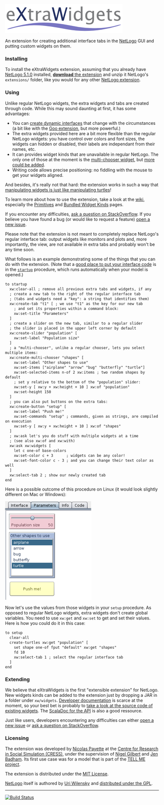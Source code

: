 ![eXtraWidgets](doc/eXtraWidgets.png)

An extension for creating additional interface tabs in the [NetLogo](https://github.com/NetLogo/NetLogo) GUI and putting custom widgets on them.

### Installing

To install the eXtraWidgets extension, assuming that you already have [NetLogo 5.1.0](https://ccl.northwestern.edu/netlogo/download.shtml) installed, [**download** the extension](https://github.com/CRESS-Surrey/eXtraWidgets/releases/latest) and unzip it NetLogo's `extensions/` folder, like you would for any other [NetLogo extension](http://ccl.northwestern.edu/netlogo/docs/extensions.html).

### Using

Unlike regular NetLogo widgets, the extra widgets and tabs are created through code. While this may sound daunting at first, it has some advantages:

- You can [create dynamic interfaces](https://github.com/CRESS-Surrey/eXtraWidgets/wiki/Creating-dynamic-interfaces) that change with the circumstances (a bit like with the [Goo extension](https://github.com/NetLogo/Goo-Extension/), but more powerful.)
- The extra widgets provided here are a bit more flexible than the regular NetLogo widgets: you have control over colors and font sizes, the widgets can hidden or disabled, their labels are independant from their names, etc.
- It can provides widget kinds that are unavailable in regular NetLogo. The only one of those at the moment is the [multi-chooser widget](https://github.com/CRESS-Surrey/eXtraWidgets/wiki/Bundled-Widget-Kinds#multichooser), but [more could be added](https://github.com/CRESS-Surrey/eXtraWidgets/wiki/Developing-Extra-Widget-Kinds).
- Writing code allows precise positioning: no fiddling with the mouse to get your widgets aligned.

And besides, it's really not that hard: the extension works in such a way that [manipulating widgets is just like manipulating turtles](https://github.com/CRESS-Surrey/eXtraWidgets/wiki/Widget-contexts)!

To learn more about how to use the extension, take a look at the [wiki](https://github.com/CRESS-Surrey/eXtraWidgets/wiki), especially the [Primitives](https://github.com/CRESS-Surrey/eXtraWidgets/wiki/Primitives) and [Bundled Widget Kinds](https://github.com/CRESS-Surrey/eXtraWidgets/wiki/Kinds) pages.

If you encounter any difficulties, [ask a question on StackOverflow](http://stackoverflow.com/questions/tagged/netlogo). If you believe you have found a bug (or would like to request a feature) [open a new issue](https://github.com/CRESS-Surrey/eXtraWidgets/issues/new).

Please note that the extension is not meant to completely replace NetLogo's regular interface tab: output widgets like monitors and plots and, more importantly, the view, are not available in extra tabs and probably won't be any time soon.

What follows is an example demonstrating some of the things that you can do with the extension. (Note that a [good place to put your interface code](https://github.com/CRESS-Surrey/eXtraWidgets/wiki/Creating-your-interface-at-startup) is in the  [`startup`](http://ccl.northwestern.edu/netlogo/docs/dictionary.html#startup) procedure, which runs automatically when your model is opened.)

```
to startup
  xw:clear-all ; remove all previous extra tabs and widgets, if any
  ; create a new tab to the right of the regular interface tab
  ; (tabs and widgets need a "key": a string that identifies them)
  xw:create-tab "t1" [ ; we use "t1" as the key for our new tab
    ; and set its properties within a command block:
    xw:set-title "Parameters"
  ]
  ; create a slider on the new tab, similar to a regular slider
  ; the slider is placed in the upper left corner by default
  xw:create-slider "population" [
    xw:set-label "Population size"
  ]
  ; a "multi-chooser", unlike a regular chooser, lets you select multiple items:
  xw:create-multi-chooser "shapes" [
    xw:set-label "Other shapes to use"
    xw:set-items ["airplane" "arrow" "bug" "butterfly" "turtle"]
    xw:set-selected-items n-of 2 xw:items ; two random shapes by default
    ; set y relative to the bottom of the "population" slider:
    xw:set-y [ xw:y + xw:height + 10 ] xw:of "population"
    xw:set-height 150
  ]
  ; you can also put buttons on the extra tabs:
  xw:create-button "setup" [
    xw:set-label "Push me!"
    xw:set-commands "setup" ; commands, given as strings, are compiled on execution
    xw:set-y [ xw:y + xw:height + 10 ] xw:of "shapes"
  ]
  ; xw:ask let's you do stuff with multiple widgets at a time
  ; (see also xw:of and xw:with)
  xw:ask xw:widgets [
    let c one-of base-colors
    xw:set-color c + 3      ; widgets can be any color!
    xw:set-font-color c - 3 ; and you can change their text color as well
  ]
  xw:select-tab 2 ; show our newly created tab
end
```

Here is a possible outcome of this procedure on Linux (it would look slightly different on Mac or Windows):

![a screenshot of the result](doc/demo.png)

Now let's use the values from those widgets in your `setup` procedure. As opposed to regular NetLogo widgets, extra widgets don't create global variables. You need to use `xw:get` and `xw:set` to get and set their values. Here is how you could do it in this case:

```
to setup
  clear-all
  create-turtles xw:get "population" [
    set shape one-of fput "default" xw:get "shapes"
    fd 10
    xw:select-tab 1 ; select the regular interface tab
  ]
end
```

### Extending

We believe that eXtraWidgets is the first "extensible extension" for NetLogo. New widgets kinds can be added to the extension just by dropping a JAR in a folder under `xw/widgets`. [Developer documentation](https://github.com/CRESS-Surrey/eXtraWidgets/wiki/Developing-Extra-Widget-Kinds) is scarce at the moment, so your best bet is probably to [take a look at the source code of existing widgets](https://github.com/CRESS-Surrey/eXtraWidgets/tree/master/xw/widgets). The [ScalaDoc for the API](https://CRESS-Surrey.github.io/eXtraWidgets/) is also a good ressource.

Just like users, developers encountering any difficulties can either [open a new issue](https://github.com/CRESS-Surrey/eXtraWidgets/issues/new) or [ask a question on StackOverflow](http://stackoverflow.com/questions/tagged/netlogo).

### Licensing

The extension was developed by [Nicolas Payette](https://github.com/nicolaspayette) at the [Centre for Research in Social Simulation (CRESS)](http://cress.soc.surrey.ac.uk/), under the supervision of [Nigel Gilbert](http://cress.soc.surrey.ac.uk/web/people/director-cress) and [Jen Badham](http://cress.soc.surrey.ac.uk/web/people/researchers/76-jen-Badham). Its first use case was for a model that is part of the [TELL ME project](http://www.tellmeproject.eu/).

The extension is distributed under the [MIT License](LICENSE.txt).

[NetLogo](http://ccl.northwestern.edu) itself is authored by [Uri Wilensky](http://ccl.northwestern.edu/uri/) and [distributed under the GPL](http://ccl.northwestern.edu/netlogo/docs/copyright.html).

---
[![Build Status](https://travis-ci.org/CRESS-Surrey/eXtraWidgets.svg)](https://travis-ci.org/CRESS-Surrey/eXtraWidgets)
